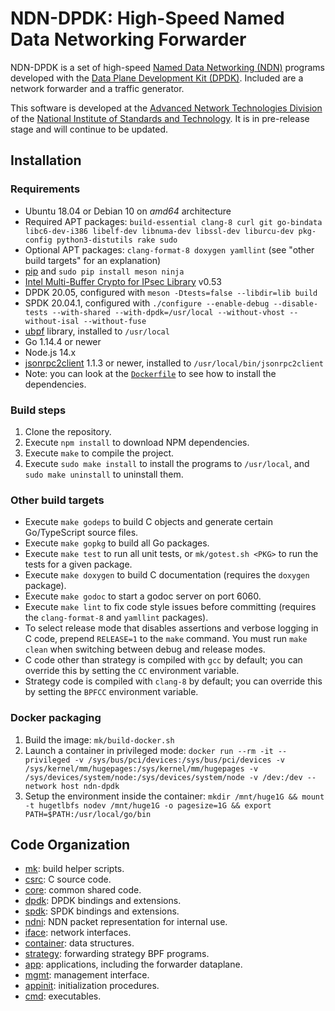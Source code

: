 # NDN-DPDK: High-Speed Named Data Networking Forwarder

NDN-DPDK is a set of high-speed [Named Data Networking (NDN)](https://named-data.net/) programs developed with the [Data Plane Development Kit (DPDK)](https://www.dpdk.org/). Included are a network forwarder and a traffic generator.

This software is developed at the [Advanced Network Technologies Division](https://www.nist.gov/itl/antd) of the [National Institute of Standards and Technology](https://www.nist.gov/). It is in pre-release stage and will continue to be updated.

## Installation

### Requirements

* Ubuntu 18.04 or Debian 10 on *amd64* architecture
* Required APT packages: `build-essential clang-8 curl git go-bindata libc6-dev-i386 libelf-dev libnuma-dev libssl-dev liburcu-dev pkg-config python3-distutils rake sudo`
* Optional APT packages: `clang-format-8 doxygen yamllint`
  (see "other build targets" for an explanation)
* [pip](https://pip.pypa.io/en/stable/installing/) and `sudo pip install meson ninja`
* [Intel Multi-Buffer Crypto for IPsec Library](https://github.com/intel/intel-ipsec-mb) v0.53
* DPDK 20.05, configured with `meson -Dtests=false --libdir=lib build`
* SPDK 20.04.1, configured with `./configure --enable-debug --disable-tests --with-shared --with-dpdk=/usr/local --without-vhost --without-isal --without-fuse`
* [ubpf](https://github.com/iovisor/ubpf/tree/089f6279752adfb01386600d119913403ed326ee/vm) library, installed to `/usr/local`
* Go 1.14.4 or newer
* Node.js 14.x
* [jsonrpc2client](https://github.com/powerman/rpc-codec/releases) 1.1.3 or newer, installed to `/usr/local/bin/jsonrpc2client`
* Note: you can look at the [`Dockerfile`](Dockerfile) to see how to install the dependencies.

### Build steps

1. Clone the repository.
2. Execute `npm install` to download NPM dependencies.
3. Execute `make` to compile the project.
4. Execute `sudo make install` to install the programs to `/usr/local`, and `sudo make uninstall` to uninstall them.

### Other build targets

* Execute `make godeps` to build C objects and generate certain Go/TypeScript source files.
* Execute `make gopkg` to build all Go packages.
* Execute `make test` to run all unit tests, or `mk/gotest.sh <PKG>` to run the tests for a given package.
* Execute `make doxygen` to build C documentation (requires the `doxygen` package).
* Execute `make godoc` to start a godoc server on port 6060.
* Execute `make lint` to fix code style issues before committing (requires the `clang-format-8` and `yamllint` packages).
* To select release mode that disables assertions and verbose logging in C code, prepend `RELEASE=1` to the `make` command.
  You must run `make clean` when switching between debug and release modes.
* C code other than strategy is compiled with `gcc` by default; you can override this by setting the `CC` environment variable.
* Strategy code is compiled with `clang-8` by default; you can override this by setting the `BPFCC` environment variable.

### Docker packaging

1. Build the image: `mk/build-docker.sh`
2. Launch a container in privileged mode: `docker run --rm -it --privileged -v /sys/bus/pci/devices:/sys/bus/pci/devices -v /sys/kernel/mm/hugepages:/sys/kernel/mm/hugepages -v /sys/devices/system/node:/sys/devices/system/node -v /dev:/dev --network host ndn-dpdk`
3. Setup the environment inside the container: `mkdir /mnt/huge1G && mount -t hugetlbfs nodev /mnt/huge1G -o pagesize=1G && export PATH=$PATH:/usr/local/go/bin`

## Code Organization

* [mk](mk): build helper scripts.
* [csrc](csrc): C source code.
* [core](core): common shared code.
* [dpdk](dpdk): DPDK bindings and extensions.
* [spdk](spdk): SPDK bindings and extensions.
* [ndni](ndni): NDN packet representation for internal use.
* [iface](iface): network interfaces.
* [container](container): data structures.
* [strategy](strategy): forwarding strategy BPF programs.
* [app](app): applications, including the forwarder dataplane.
* [mgmt](mgmt): management interface.
* [appinit](appinit): initialization procedures.
* [cmd](cmd): executables.
